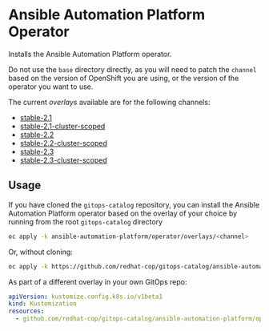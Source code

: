 # Ansible Automation Platform Operator

Installs the Ansible Automation Platform operator.

Do not use the `base` directory directly, as you will need to patch the `channel` based on the version of OpenShift you are using, or the version of the operator you want to use.

The current *overlays* available are for the following channels:

* [stable-2.1](overlays/stable-2.1)
* [stable-2.1-cluster-scoped](overlays/stable-2.1-cluster-scoped)
* [stable-2.2](overlays/stable-2.2)
* [stable-2.2-cluster-scoped](overlays/stable-2.2-cluster-scoped)
* [stable-2.3](overlays/stable-2.3)
* [stable-2.3-cluster-scoped](overlays/stable-2.3-cluster-scoped)

## Usage

If you have cloned the `gitops-catalog` repository, you can install the Ansible Automation Platform operator based on the overlay of your choice by running from the root `gitops-catalog` directory

```bash
oc apply -k ansible-automation-platform/operator/overlays/<channel>
```

Or, without cloning:

```bash
oc apply -k https://github.com/redhat-cop/gitops-catalog/ansible-automation-platform/operator/overlays/<channel>
```

As part of a different overlay in your own GitOps repo:

```yaml
apiVersion: kustomize.config.k8s.io/v1beta1
kind: Kustomization
resources:
  - github.com/redhat-cop/gitops-catalog/ansible-automation-platform/operator/overlays/<channel>?ref=main
```
